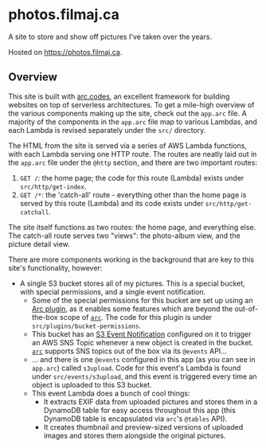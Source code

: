 # photos.filmaj.ca

A site to store and show off pictures I've taken over the years.

Hosted on https://photos.filmaj.ca.

## Overview

This site is built with [arc.codes][arc], an excellent framework for building websites on top of serverless
architectures. To get a mile-high overview of the various components making up the site, check out the `app.arc`
file. A majority of the components in the `app.arc` file map to various Lambdas, and each Lambda is revised
separately under the `src/` directory.

The HTML from the site is served via a series of AWS Lambda functions, with each Lambda serving one HTTP
route. The routes are neatly laid out in the `app.arc` file under the `@http` section, and there are two
important routes:

1. `GET /`: the home page; the code for this route (Lambda) exists under `src/http/get-index`.
2. `GET /*`: the 'catch-all' route - everything other than the home page is served by this route (Lambda) and
   its code exists under `src/http/get-catchall`.

The site itself functions as two routes: the home page, and everything else. The catch-all route serves two "views": the photo-album view, and the picture detail view.

There are more components working in the background that are key to this site's functionality, however:

- A single S3 bucket stores all of my pictures. This is a special bucket, with special permissions, and a single event notification.
  - Some of the special permissions for this bucket are set up using an [Arc plugin][plugin], as it enables some features which are beyond the out-of-the-box scope of [`arc`][arc]. The code for this plugin is under `src/plugins/bucket-permissions`.
  - This bucket has an [S3 Event Notification][s3-events] configured on it to trigger an AWS SNS Topic whenever a new object is created in the bucket. [`arc`][arc] supports SNS topics out of the box via its `@events` API...
  - ... and there is one `@events` configured in this app (as you can see in `app.arc`) called `s3upload`. Code for this event's Lambda is found under `src/events/s3upload`, and this event is triggered every time an object is uploaded to this S3 bucket.
  - This event Lambda does a bunch of cool things:
    - It extracts EXIF data from uploaded pictures and stores them in a DynamoDB table for easy access throughout this app (this DynamoDB table is encapsulated via `arc`'s `@tables` API).
    - It creates thumbnail and preview-sized versions of uploaded images and stores them alongside the original pictures.

[arc]: https://arc.codes
[plugin]: https://arc.codes/docs/en/guides/plugins/overview
[s3-events]: https://docs.aws.amazon.com/AmazonS3/latest/userguide/NotificationHowTo.html
